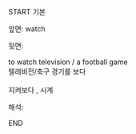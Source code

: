 START
기본

앞면:
watch


뒷면:
<div>to watch television / a football game </div><div>텔레비전/축구 경기를 보다</div><div><br></div><div>지켜보다 , 시계</div>


해석:
<!--ID: 1746614454949-->
END